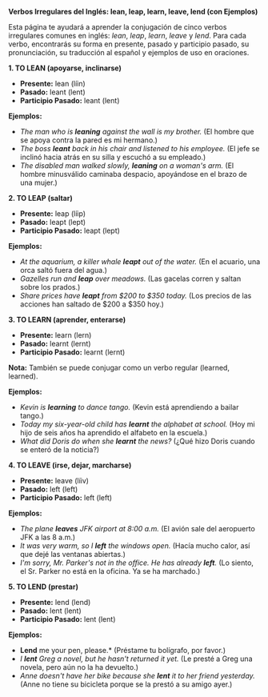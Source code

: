 

**Verbos Irregulares del Inglés: lean, leap, learn, leave, lend (con Ejemplos)**

Esta página te ayudará a aprender la conjugación de cinco verbos irregulares comunes en inglés: *lean*, *leap*, *learn*, *leave* y *lend*.  Para cada verbo, encontrarás su forma en presente, pasado y participio pasado, su pronunciación, su traducción al español y ejemplos de uso en oraciones.

**1. TO LEAN (apoyarse, inclinarse)**

*   **Presente:** lean (líin)
*   **Pasado:** leant (lent)
*   **Participio Pasado:** leant (lent)

**Ejemplos:**

*   *The man who is **leaning** against the wall is my brother.* (El hombre que se apoya contra la pared es mi hermano.)
*   *The boss **leant** back in his chair and listened to his employee.* (El jefe se inclinó hacia atrás en su silla y escuchó a su empleado.)
*   *The disabled man walked slowly, **leaning** on a woman's arm.* (El hombre minusválido caminaba despacio, apoyándose en el brazo de una mujer.)

**2. TO LEAP (saltar)**

*   **Presente:** leap (líip)
*   **Pasado:** leapt (lept)
*   **Participio Pasado:** leapt (lept)

**Ejemplos:**

*   *At the aquarium, a killer whale **leapt** out of the water.* (En el acuario, una orca saltó fuera del agua.)
*   *Gazelles run and **leap** over meadows.* (Las gacelas corren y saltan sobre los prados.)
*   *Share prices have **leapt** from $200 to $350 today.* (Los precios de las acciones han saltado de $200 a $350 hoy.)

**3. TO LEARN (aprender, enterarse)**

*   **Presente:** learn (lern)
*   **Pasado:** learnt (lernt)
*   **Participio Pasado:** learnt (lernt)

**Nota:** También se puede conjugar como un verbo regular (learned, learned).

**Ejemplos:**

*   *Kevin is **learning** to dance tango.* (Kevin está aprendiendo a bailar tango.)
*   *Today my six-year-old child has **learnt** the alphabet at school.* (Hoy mi hijo de seis años ha aprendido el alfabeto en la escuela.)
*   *What did Doris do when she **learnt** the news?* (¿Qué hizo Doris cuando se enteró de la noticia?)

**4. TO LEAVE (irse, dejar, marcharse)**

*   **Presente:** leave (líiv)
*   **Pasado:** left (left)
*   **Participio Pasado:** left (left)

**Ejemplos:**

*   *The plane **leaves** JFK airport at 8:00 a.m.* (El avión sale del aeropuerto JFK a las 8 a.m.)
*   *It was very warm, so I **left** the windows open.* (Hacía mucho calor, así que dejé las ventanas abiertas.)
*   *I'm sorry, Mr. Parker's not in the office. He has already **left**.* (Lo siento, el Sr. Parker no está en la oficina. Ya se ha marchado.)

**5. TO LEND (prestar)**

*   **Presente:** lend (lend)
*   **Pasado:** lent (lent)
*   **Participio Pasado:** lent (lent)

**Ejemplos:**

*   **Lend** me your pen, please.* (Préstame tu bolígrafo, por favor.)
*   *I **lent** Greg a novel, but he hasn't returned it yet.* (Le presté a Greg una novela, pero aún no la ha devuelto.)
*   *Anne doesn't have her bike because she **lent** it to her friend yesterday.* (Anne no tiene su bicicleta porque se la prestó a su amigo ayer.)
